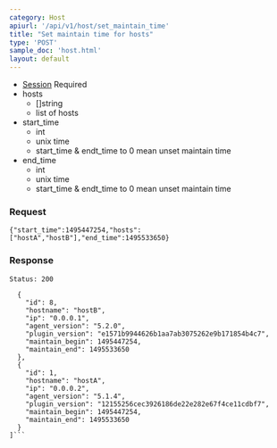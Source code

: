 ```yaml
---
category: Host
apiurl: '/api/v1/host/set_maintain_time'
title: "Set maintain time for hosts"
type: 'POST'
sample_doc: 'host.html'
layout: default
---
```


* [Session](#/authentication) Required
* hosts
  * []string
  * list of hosts
* start_time
  * int
  * unix time
  * start_time & endt_time to 0 mean unset maintain time
* end_time
  * int
  * unix time
  * start_time & endt_time to 0 mean unset maintain time


### Request
```{"start_time":1495447254,"hosts":["hostA","hostB"],"end_time":1495533650}```

### Response

```Status: 200```
```[
  {
    "id": 8,
    "hostname": "hostB",
    "ip": "0.0.0.1",
    "agent_version": "5.2.0",
    "plugin_version": "e1571b9944626b1aa7ab3075262e9b171854b4c7",
    "maintain_begin": 1495447254,
    "maintain_end": 1495533650
  },
  {
    "id": 1,
    "hostname": "hostA",
    "ip": "0.0.0.2",
    "agent_version": "5.1.4",
    "plugin_version": "12155256cec3926186de22e282e67f4ce11cdbf7",
    "maintain_begin": 1495447254,
    "maintain_end": 1495533650
  }
]```
